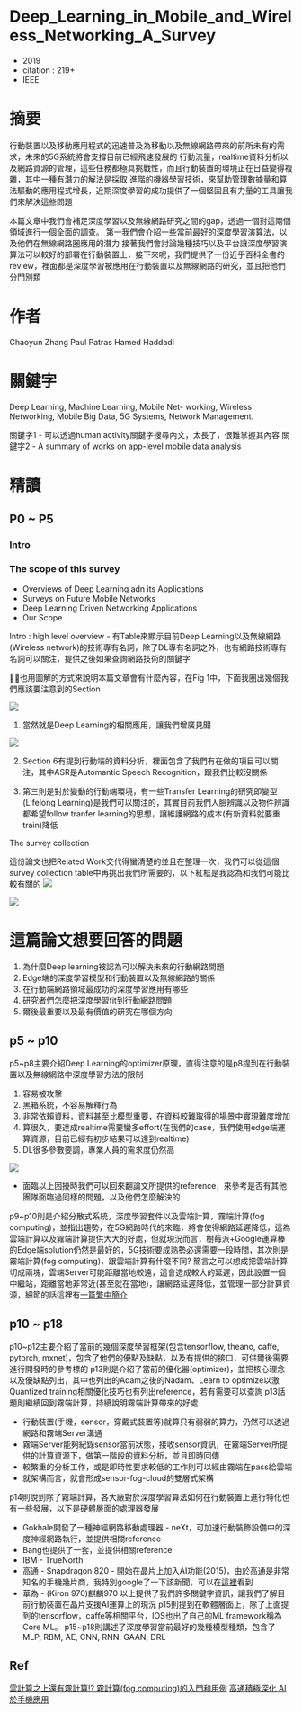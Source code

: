 # Deep_Learning_in_Mobile_and_Wireless_Networking_A_Survey
* 2019
* citation : 219+
* IEEE
# 摘要
行動裝置以及移動應用程式的迅速普及為移動以及無線網路帶來的前所未有的需求，未來的5G系統將會支撐目前已經飛速發展的
行動流量，realtime資料分析以及網路資源的管理，這些任務都極具挑戰性，而且行動裝置的環境正在日益變得複雜，其中一種有潛力的解法是採取
進階的機器學習技術，來幫助管理數據量和算法驅動的應用程式增長，近期深度學習的成功提供了一個堅固且有力量的工具讓我們來解決這些問題

本篇文章中我們會補足深度學習以及無線網路研究之間的gap，透過一個對這兩個領域進行一個全面的調查。
第一我們會介紹一些當前最好的深度學習演算法，以及他們在無線網路圈應用的潛力
接著我們會討論幾種技巧以及平台讓深度學習演算法可以較好的部署在行動裝置上，接下來呢，我們提供了一份近乎百科全書的review，裡面都是深度學習被應用在行動裝置以及無線網路的研究，並且把他們分門別類

# 作者
Chaoyun Zhang
Paul Patras
Hamed Haddadi

# 關鍵字

Deep Learning, Machine Learning, Mobile Net- working, Wireless Networking, Mobile Big Data, 5G Systems, Network Management.


關鍵字1 - 可以透過human activity關鍵字搜尋內文，太長了，很難掌握其內容
關鍵字2 - A summary of works on app-level mobile data analysis


# 精讀
## P0 ~ P5
### Intro
### The scope of this survey
* Overviews of Deep Learning adn its Applications
* Surveys on Future Mobile Networks
* Deep Learning Driven Networking Applications
* Our Scope

Intro : high level overview - 有Table來顯示目前Deep Learning以及無線網路(Wireless network)的技術專有名詞，除了DL專有名詞之外，也有網路技術專有名詞可以關注，提供之後如果查詢網路技術的關鍵字


也用圖解的方式來說明本篇文章會有什麼內容，在Fig 1中，下面我圈出幾個我們應該要注意到的Section

<img src='./dlnet_images/dlNet_1.png'></img>

1. 當然就是Deep Learning的相關應用，讓我們增廣見聞

<img src='./dlnet_images/dlNet_2.png'></img>

2. Section 6有提到行動端的資料分析，裡面包含了我們有在做的項目可以關注，其中ASR是Automantic Speech Recognition，跟我們比較沒關係

3. 第三則是對於變動的行動端環境，有一些Transfer Learning的研究即變型(Lifelong Learning)是我們可以關注的，其實目前我們人臉辨識以及物件辨識都希望follow tranfer learning的思想，讓維護網路的成本(有新資料就要重train)降低

The survey collection

這份論文也把Related Work交代得蠻清楚的並且在整理一次，我們可以從這個survey collection table中再挑出我們所需要的，以下紅框是我認為和我們可能比較有關的
<img src='./dlnet_images/dlNet_3.png'></img>

<img src='./dlnet_images/dlNet_4.png'></img>


# 這篇論文想要回答的問題
1. 為什麼Deep learning被認為可以解決未來的行動網路問題
2. Edge端的深度學習模型和行動裝置以及無線網路的關係
3. 在行動端網路領域最成功的深度學習應用有哪些
4. 研究者們怎麼把深度學習fit到行動網路問題
5. 爾後最重要以及最有價值的研究在哪個方向

## p5 ~ p10
p5~p8主要介紹Deep Learning的optimizer原理，直得注意的是p8提到在行動裝置以及無線網路中深度學習方法的限制
1. 容易被攻擊
2. 黑箱系統，不容易解釋行為
3. 非常依賴資料，資料甚至比模型重要，在資料較難取得的場景中實現難度增加
4. 算很久，要達成realtime需要蠻多effort(在我們的case，我們使用edge端運算資源，目前已經有初步結果可以達到realtime)
5. DL很多參數要調，專業人員的需求度仍然高

<img src='./images/dlNet_5.png'></img>

* 面臨以上困擾時我們可以回來翻論文所提供的reference，來參考是否有其他團隊面臨過同樣的問題，以及他們怎麼解決的

p9~p10則是介紹分散式系統，深度學習套件以及雲端計算，霧端計算(fog computing)，並指出趨勢，在5G網路時代的來臨，將會使得網路延遲降低，這為雲端計算以及霧端計算提供大大的好處，但就現況而言，樹莓派+Google運算棒的Edge端solution仍然是最好的，5G技術要成熟勢必還需要一段時間，其次則是霧端計算(fog computing)，跟雲端計算有什麼不同?
簡言之可以想成把雲端計算切成兩塊，雲端Server可能距離當地較遠，這會造成較大的延遲，因此設置一個中繼站，距離當地非常近(甚至就在當地)，讓網路延遲降低，並管理一部分計算資源，細節的話這裡有[一篇繁中簡介](https://medium.com/it-digital-%E4%BA%92%E8%81%AF%E7%B6%B2/%E9%9B%B2%E8%A8%88%E7%AE%97%E4%B9%8B%E4%B8%8A%E9%82%84%E6%9C%89%E9%9C%A7%E8%A8%88%E7%AE%97-%E9%9C%A7%E8%A8%88%E7%AE%97%E7%9A%84%E5%85%A5%E9%96%80-fog-computing-3eab52996c71)

## p10 ~ p18
p10~p12主要介紹了當前的幾個深度學習框架(包含tensorflow, theano, caffe, pytorch, mxnet)，包含了他們的優點及缺點，以及有提供的接口，可供爾後需要進行開發時的參考標的
p13則是介紹了當前的優化器(optimizer)，並把核心理念以及優缺點列出，其中也列出的Adam之後的Nadam、Learn to optimize以激Quantized training相關優化技巧也有列出reference，若有需要可以查詢
p13話題則繼續回到霧端計算，持續說明霧端計算帶來的好處

* 行動裝置(手機，sensor，穿戴式裝置等)就算只有弱弱的算力，仍然可以透過網路和霧端Server溝通
* 霧端Server能夠紀錄sensor當前狀態，接收sensor資訊，在霧端Server所提供的計算資源下，做第一階段的資料分析，並且即時回傳
* 較繁重的分析工作，或是即時性要求較低的工作則可以經由霧端在pass給雲端
* 就架構而言，就會形成sensor-fog-cloud的雙層式架構

p14則說到除了霧端計算，各大廠對於深度學習算法如何在行動裝置上進行特化也有一些發展，以下是硬體層面的處理器發展
* Gokhale開發了一種神經網路移動處理器 - neXt，可加速行動裝飾設備中的深度神經網路執行，並提供相關reference
* Bang也提供了一套，並提供相關reference
* IBM - TrueNorth
* 高通 - Snapdragon 820 - 開始在晶片上加入AI功能(2015)，由於高通是非常知名的手機幾片商，我特別google了一下該新聞，可以在[這裡](https://technews.tw/2018/09/06/qualcomm-snapdragon-855-aie/)看到
* 華為 - (Kiron 970)麒麟970
以上提供了我們許多關鍵字資訊，讓我們了解目前行動裝置在晶片支援AI運算上的現況
p15則提到在軟體層面上，除了上面提到的tensorflow，caffe等相關平台，IOS也出了自己的ML framework稱為Core ML。
p15~p18則講述了深度學習當前最好的幾種模型種類，包含了MLP, RBM, AE, CNN, RNN. GAAN, DRL


## Ref
[雲計算之上還有霧計算!? 霧計算(fog computing)的入門和用例](https://medium.com/it-digital-%E4%BA%92%E8%81%AF%E7%B6%B2/%E9%9B%B2%E8%A8%88%E7%AE%97%E4%B9%8B%E4%B8%8A%E9%82%84%E6%9C%89%E9%9C%A7%E8%A8%88%E7%AE%97-%E9%9C%A7%E8%A8%88%E7%AE%97%E7%9A%84%E5%85%A5%E9%96%80-fog-computing-3eab52996c71)
[高通積極深化 AI 於手機應用](https://technews.tw/2018/09/06/qualcomm-snapdragon-855-aie/)
